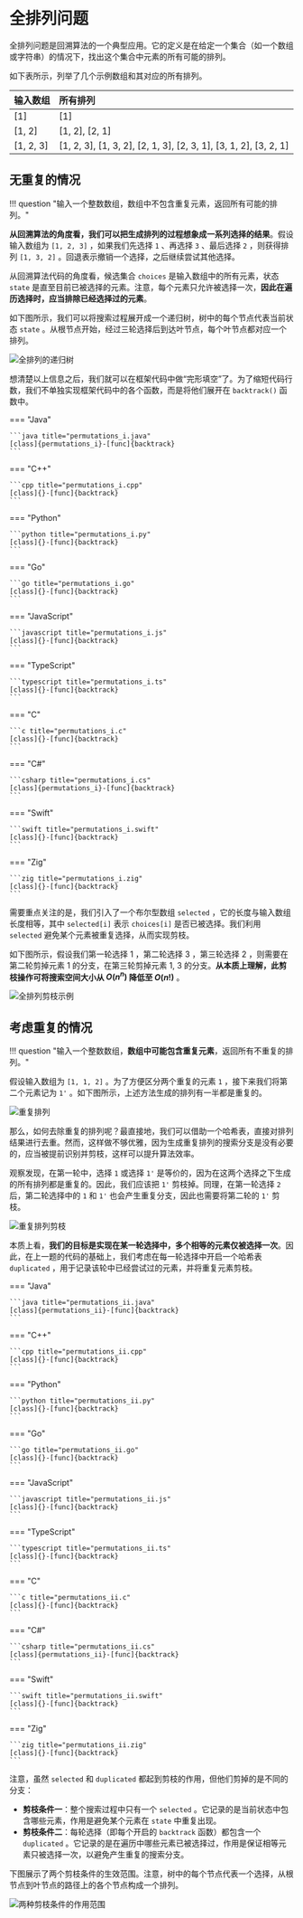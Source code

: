 # 全排列问题

全排列问题是回溯算法的一个典型应用。它的定义是在给定一个集合（如一个数组或字符串）的情况下，找出这个集合中元素的所有可能的排列。

如下表所示，列举了几个示例数组和其对应的所有排列。

<div class="center-table" markdown>

| 输入数组 | 所有排列                                                          |
| :-------- | :--------------------------------------------------------------- |
| [1]       | [1]                                                              |
| [1, 2]    | [1, 2], [2, 1]                                                   |
| [1, 2, 3] | [1, 2, 3], [1, 3, 2], [2, 1, 3], [2, 3, 1], [3, 1, 2], [3, 2, 1] |

</div>

## 无重复的情况

!!! question "输入一个整数数组，数组中不包含重复元素，返回所有可能的排列。"

**从回溯算法的角度看，我们可以把生成排列的过程想象成一系列选择的结果**。假设输入数组为 `[1, 2, 3]` ，如果我们先选择 `1` 、再选择 `3` 、最后选择 `2` ，则获得排列 `[1, 3, 2]` 。回退表示撤销一个选择，之后继续尝试其他选择。

从回溯算法代码的角度看，候选集合 `choices` 是输入数组中的所有元素，状态 `state` 是直至目前已被选择的元素。注意，每个元素只允许被选择一次，**因此在遍历选择时，应当排除已经选择过的元素**。

如下图所示，我们可以将搜索过程展开成一个递归树，树中的每个节点代表当前状态 `state` 。从根节点开始，经过三轮选择后到达叶节点，每个叶节点都对应一个排列。

![全排列的递归树](permutations_problem.assets/permutations_i.png)

想清楚以上信息之后，我们就可以在框架代码中做“完形填空”了。为了缩短代码行数，我们不单独实现框架代码中的各个函数，而是将他们展开在 `backtrack()` 函数中。

=== "Java"

    ```java title="permutations_i.java"
    [class]{permutations_i}-[func]{backtrack}
    ```

=== "C++"

    ```cpp title="permutations_i.cpp"
    [class]{}-[func]{backtrack}
    ```

=== "Python"

    ```python title="permutations_i.py"
    [class]{}-[func]{backtrack}
    ```

=== "Go"

    ```go title="permutations_i.go"
    [class]{}-[func]{backtrack}
    ```

=== "JavaScript"

    ```javascript title="permutations_i.js"
    [class]{}-[func]{backtrack}
    ```

=== "TypeScript"

    ```typescript title="permutations_i.ts"
    [class]{}-[func]{backtrack}
    ```

=== "C"

    ```c title="permutations_i.c"
    [class]{}-[func]{backtrack}
    ```

=== "C#"

    ```csharp title="permutations_i.cs"
    [class]{permutations_i}-[func]{backtrack}
    ```

=== "Swift"

    ```swift title="permutations_i.swift"
    [class]{}-[func]{backtrack}
    ```

=== "Zig"

    ```zig title="permutations_i.zig"
    [class]{}-[func]{backtrack}
    ```

需要重点关注的是，我们引入了一个布尔型数组 `selected` ，它的长度与输入数组长度相等，其中 `selected[i]` 表示 `choices[i]` 是否已被选择。我们利用 `selected` 避免某个元素被重复选择，从而实现剪枝。

如下图所示，假设我们第一轮选择 1 ，第二轮选择 3 ，第三轮选择 2 ，则需要在第二轮剪掉元素 1 的分支，在第三轮剪掉元素 1, 3 的分支。**从本质上理解，此剪枝操作可将搜索空间大小从 $O(n^n)$ 降低至 $O(n!)$** 。

![全排列剪枝示例](permutations_problem.assets/permutations_i_pruning.png)

## 考虑重复的情况

!!! question "输入一个整数数组，**数组中可能包含重复元素**，返回所有不重复的排列。"

假设输入数组为 `[1, 1, 2]` 。为了方便区分两个重复的元素 `1` ，接下来我们将第二个元素记为 `1'` 。如下图所示，上述方法生成的排列有一半都是重复的。

![重复排列](permutations_problem.assets/permutations_ii.png)

那么，如何去除重复的排列呢？最直接地，我们可以借助一个哈希表，直接对排列结果进行去重。然而，这样做不够优雅，因为生成重复排列的搜索分支是没有必要的，应当被提前识别并剪枝，这样可以提升算法效率。

观察发现，在第一轮中，选择 `1` 或选择 `1'` 是等价的，因为在这两个选择之下生成的所有排列都是重复的。因此，我们应该把 `1'` 剪枝掉。同理，在第一轮选择 `2` 后，第二轮选择中的 `1` 和 `1'` 也会产生重复分支，因此也需要将第二轮的 `1'` 剪枝。

![重复排列剪枝](permutations_problem.assets/permutations_ii_pruning.png)

本质上看，**我们的目标是实现在某一轮选择中，多个相等的元素仅被选择一次**。因此，在上一题的代码的基础上，我们考虑在每一轮选择中开启一个哈希表 `duplicated` ，用于记录该轮中已经尝试过的元素，并将重复元素剪枝。

=== "Java"

    ```java title="permutations_ii.java"
    [class]{permutations_ii}-[func]{backtrack}
    ```

=== "C++"

    ```cpp title="permutations_ii.cpp"
    [class]{}-[func]{backtrack}
    ```

=== "Python"

    ```python title="permutations_ii.py"
    [class]{}-[func]{backtrack}
    ```

=== "Go"

    ```go title="permutations_ii.go"
    [class]{}-[func]{backtrack}
    ```

=== "JavaScript"

    ```javascript title="permutations_ii.js"
    [class]{}-[func]{backtrack}
    ```

=== "TypeScript"

    ```typescript title="permutations_ii.ts"
    [class]{}-[func]{backtrack}
    ```

=== "C"

    ```c title="permutations_ii.c"
    [class]{}-[func]{backtrack}
    ```

=== "C#"

    ```csharp title="permutations_ii.cs"
    [class]{permutations_ii}-[func]{backtrack}
    ```

=== "Swift"

    ```swift title="permutations_ii.swift"
    [class]{}-[func]{backtrack}
    ```

=== "Zig"

    ```zig title="permutations_ii.zig"
    [class]{}-[func]{backtrack}
    ```

注意，虽然 `selected` 和 `duplicated` 都起到剪枝的作用，但他们剪掉的是不同的分支：

- **剪枝条件一**：整个搜索过程中只有一个 `selected` 。它记录的是当前状态中包含哪些元素，作用是避免某个元素在 `state` 中重复出现。
- **剪枝条件二**：每轮选择（即每个开启的 `backtrack` 函数）都包含一个 `duplicated` 。它记录的是在遍历中哪些元素已被选择过，作用是保证相等元素只被选择一次，以避免产生重复的搜索分支。

下图展示了两个剪枝条件的生效范围。注意，树中的每个节点代表一个选择，从根节点到叶节点的路径上的各个节点构成一个排列。

![两种剪枝条件的作用范围](permutations_problem.assets/permutations_ii_pruning_summary.png)
